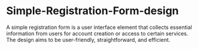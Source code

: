 # Simple-Registration-Form-design
A simple registration form is a user interface element that collects essential information from users for account creation or access to certain services. The design aims to be user-friendly, straightforward, and efficient.
